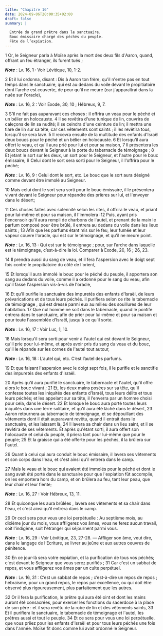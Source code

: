 ```yaml
---
title: "Chapitre 16"
date: 2024-09-06T20:00:35+02:00
draft: false
summary: |
  
  Entrée du grand prêtre dans le sanctuaire.
  Bouc émissaire chargé des péchés du peuple.
  Fête de l’expiation.
---
```



1 Or, le Seigneur parla à Moïse après la mort des deux fils d'Aaron, quand, offrant un feu étranger, ils furent tués ;

***Note*** :  Lv. 16, 1 : Voir Lévitique, 10, 1-2.

2 Et il lui ordonna, disant : Dis à Aaron ton frère, qu'il n'entre pas en tout temps dans le sanctuaire, qui est au dedans du voile devant le propitiatoire dont l'arche est couverte, de peur qu'il ne meure (car j'apparaîtrai dans la nuée sur l'oracle),

***Note*** :  Lv. 16, 2 : Voir Exode, 30, 10 ; Hébreux, 9, 7.


3 S'il ne fait pas auparavant ces choses : il offrira un veau pour le péché et un bélier en holocauste. 4 Il se revêtira d'une tunique de lin, couvrira de caleçons de lin sa nudité; il se ceindra d'une ceinture de lin; il mettra une tiare de lin sur sa tête; car ces vêtements sont saints ; il les revêtira tous, lorsqu'il se sera lavé. 5 Il recevra ensuite de la multitude des enfants d'Israël deux boucs pour le péché et un bélier en holocauste. 6 Et lorsqu'il aura offert le veau, et qu'il aura prié pour lui et pour sa maison, 7 Il présentera les deux boucs devant le Seigneur à la porte du tabernacle de témoignage ; 8 Et jetant le sort sur les deux, un sort pour le Seigneur, et l'autre pour le bouc émissaire, 9 Celui dont le sort sera sorti pour le Seigneur, il l'offrira pour le péché;

***Note*** :  Lv. 16, 9 : Celui dont le sort, etc. Le bouc que le sort aura désigné comme devant être immolé au Seigneur.

10 Mais celui dont le sort sera sorti pour le bouc émissaire, il le présentera vivant devant le Seigneur pour répandre des prières sur lui, et l'envoyer dans le désert;


11 Ces choses faites avec solennité selon les rites, il offrira le veau, et priant pour lui-même et pour sa maison, il l'immolera :12 Puis, ayant pris l'encensoir qu'il aura rempli de charbons de l'autel, et prenant de la main le parfum composé pour être brûlé, il entrera au dedans du voile dans les lieux saints ; 13 Afin que les parfums étant mis sur le feu, leur fumée et leur vapeur couvre l'oracle, qui est sur le témoignage, et qu'il ne meure point.

***Note*** :  Lv. 16, 13 : Qui est sur le témoignage ; pour, sur l’arche dans laquelle est le témoignage, c’est-à-dire la loi. Comparer à Exode, 20, 16 ; 26, 23.

14 Il prendra aussi du sang de veau, et il fera l'aspersion avec le doigt sept fois contre le propitiatoire du côté de l'orient,


15 Et lorsqu'il aura immolé le bouc pour le péché du peuple, il apportera son sang au dedans du voile, comme il a ordonné pour le sang du veau, afin qu'il fasse l'aspersion vis-à-vis de l'oracle,


16 Et qu'il purifie le sanctuaire des impuretés des enfants d'Israël, de leurs prévarications et de tous leurs péchés. Il purifiera selon ce rite le tabernacle de témoignage , qui est dressé parmi eux au milieu des souillures de leur habitation. 17 Que nul homme ne soit dans le tabernacle, quand le pontife entrera dans le sanctuaire, afin de prier pour lui-même et pour sa maison et pour toute l'assemblée d'Israël, jusqu'à ce qu'il sorte.

***Note*** :  Lv. 16, 17 : Voir Luc, 1, 10.

18 Mais lorsqu'il sera sorti pour venir à l'autel qui est devant le Seigneur, qu'il prie pour lui-même, et après avoir pris du sang du veau et du bouc, qu'il le répande sur les cornes de l'autel tout autour,

***Note*** :  Lv. 16, 18 : L’autel qui, etc. C’est l’autel des parfums.

19 Et que faisant l'aspersion avec le doigt sept fois, il le purifie et le sanctifie des impuretés des enfants d'Israël.


20 Après qu'il aura purifié le sanctuaire, le tabernacle et l'autel, qu'il offre alors le bouc vivant ; 21 Et, les deux mains posées sur sa tête, qu'il confesse toutes les iniquités des enfants d'Israël, tous leurs délits et tous leurs péchés; et les appelant sur sa tête, il l'enverra par un homme choisi pour cela, dans le désert. 22 Et lorsque le bouc aura porté toutes leurs iniquités dans une terre solitaire, et qu'il aura été lâché dans le désert, 23 Aaron retournera au tabernacle de témoignage, et se dépouillant des vêtements dont il était auparavant revêtu, quand il entrait dans le sanctuaire, et les laissant là, 24 Il lavera sa chair dans un lieu saint, et il se revêtira de ses vêtements. Et après qu'étant sorti, il aura offert son holocauste et celui du peuple, il priera tant pour lui-même que pour le peuple; 25 Et la graisse qui a été offerte pour les péchés, il la brûlera sur l'autel.


26 Quant à celui qui aura conduit le bouc émissaire, il lavera ses vêtements et son corps dans l'eau, et c'est ainsi qu'il entrera dans le camp.


27 Mais le veau et le bouc qui avaient été immolés pour le péché et dont le sang avait été porté dans le sanctuaire pour que l'expiation fût accomplie, on les emportera hors du camp, et on brûlera au feu, tant leur peau, que leur chair et leur fiente;

***Note*** :  Lv. 16, 27 : Voir Hébreux, 13, 11.

28 Et quiconque les aura brûlées , lavera ses vêtements et sa chair dans l'eau, et c'est ainsi qu'il entrera dans le camp.


29 Or ceci sera pour vous une loi perpétuelle : Au septième mois, au dixième jour du mois, vous affligerez vos âmes, vous ne ferez aucun travail, soit l'indigène, soit l'étranger qui séjournent parmi vous.

***Note*** :  Lv. 16, 29 : Voir Lévitique, 23, 27-28. ― Affliger son âme, veut dire, dans le langage de l’Ecriture, se livrer au jeûne et aux autres oeuvres de pénitence.

30 En ce jour-là sera votre expiation, et la purification de tous vos péchés; c'est devant le Seigneur que vous serez purifiés ; 31 Car c'est un sabbat de repos, et vous affligerez vos âmes par un culte perpétuel.

***Note*** :  Lv. 16, 31 : C’est un sabbat de repos ; c’est-à-dire un repos de repos ; hébraïsme, pour un grand repos, le repos par excellence, ou qui doit être observé plus rigoureusement, plus parfaitement que les autres.


32 Or il fera la purification, le prêtre qui aura été oint et dont les mains auront été consacrées, pour exercer les fonctions du sacerdoce à la place de son père : et il sera revêtu de la robe de lin et des vêtements saints, 33 Et il purifiera le sanctuaire, le tabernacle de témoignage et l'autel, les prêtres aussi et tout le peuple. 34 Et ce sera pour vous une loi perpétuelle, que vous priiez pour les enfants d'Israël et pour tous leurs péchés une fois dans l'année. Moïse fit donc comme lui avait ordonné le Seigneur.

